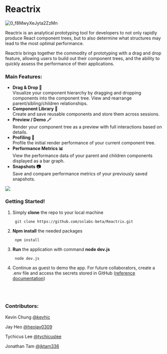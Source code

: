 # Reactrix
![0_f8MwyXeJyta2ZzMn](https://user-images.githubusercontent.com/93226840/150414276-df31169d-d6cc-43b7-8b3d-a09ff868c454.png)

Reactrix is an analytical prototyping tool for developers to not only rapidly produce React component trees, but to also determine what structures may lead to the most optimal performance.

Reactrix brings together the commodity of prototyping with a drag and drop feature, allowing users to build out their component trees, and the ability to quickly assess the performance of their applications.

### Main Features:

* **Drag & Drop 🤏**<br>
Visualize your component hierarchy by dragging and dropping components into the component tree. View and rearrange parent/sibling/children relationships.
* **Component Library 📕**<br>
Create and save reusable components and store them across sessions.
* **Preview / Demo 🪄**<br>
Render your component tree as a preview with full interactions based on details.
* **Profiling 🔎**<br>
Profile the initial render performance of your current component tree.
* **Performance Metrics 📊**<br>
View the performance data of your parent and children components displayed as a bar graph.
* **Snapshots 📷**<br>
Save and compare performance metrics of your previously saved snapshots.

![](https://github.com/oslabs-beta/Reactrix/blob/demo-gif/demo.gif)

### Getting Started!
1. Simply **clone** the repo to your local machine 

        git clone https://github.com/oslabs-beta/Reactrix.git

2. **Npm install** the needed packages

        npm install

3. **Run** the application with command **node dev.js**

        node dev.js

4. Continue as guest to demo the app. For future collaborators, create a .env file and access the secrets stored in GitHub ([reference documentation](https://docs.github.com/en/actions/security-guides/encrypted-secrets#using-encrypted-secrets-in-a-workflow))

<br><br>

### Contributors:

Kevin Chung [@kevhjc](https://github.com/kevhjc)

Jay Heo [@heojay0309](https://github.com/heojay0309)

Tychicus Lee [@tychicuslee](https://github.com/tychicuslee)

Jonathan Tam [@jktam336](https://github.com/jktam336)
